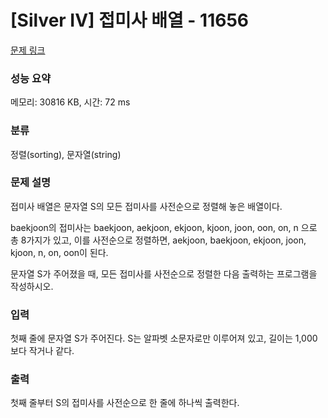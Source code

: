# [Silver IV] 접미사 배열 - 11656 

[문제 링크](https://www.acmicpc.net/problem/11656) 

### 성능 요약

메모리: 30816 KB, 시간: 72 ms

### 분류

정렬(sorting), 문자열(string)

### 문제 설명

<p>접미사 배열은 문자열 S의 모든 접미사를 사전순으로 정렬해 놓은 배열이다.</p>

<p>baekjoon의 접미사는 baekjoon, aekjoon, ekjoon, kjoon, joon, oon, on, n 으로 총 8가지가 있고, 이를 사전순으로 정렬하면, aekjoon, baekjoon, ekjoon, joon, kjoon, n, on, oon이 된다.</p>

<p>문자열 S가 주어졌을 때, 모든 접미사를 사전순으로 정렬한 다음 출력하는 프로그램을 작성하시오.</p>

### 입력 

 <p>첫째 줄에 문자열 S가 주어진다. S는 알파벳 소문자로만 이루어져 있고, 길이는 1,000보다 작거나 같다.</p>

### 출력 

 <p>첫째 줄부터 S의 접미사를 사전순으로 한 줄에 하나씩 출력한다.</p>

